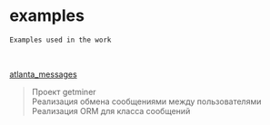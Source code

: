 # examples
    Examples used in the work
<br>

[atlanta_messages](https://github.com/eatae/examples/blob/master/atlanta_messages)<br>

> Проект getminer<br>
> Реализация обмена сообщениями между пользователями<br>
> Реализация ORM для класса сообщений

